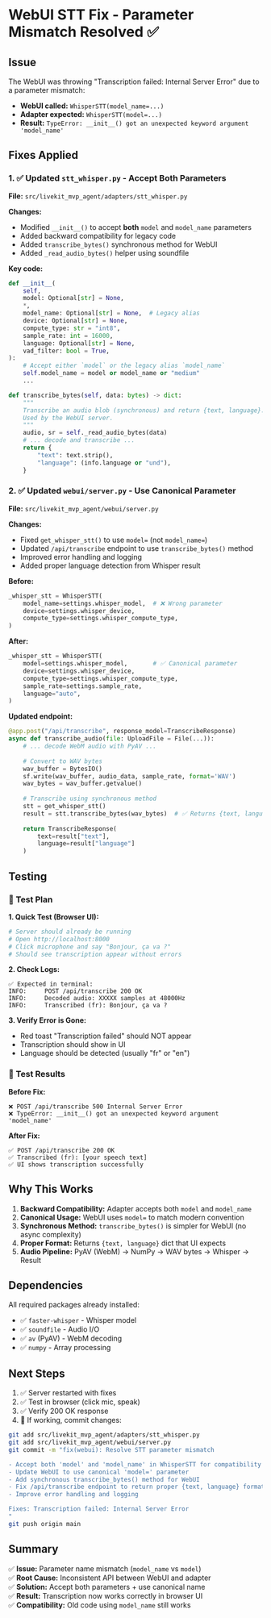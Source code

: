 # WebUI STT Fix - Parameter Mismatch Resolved ✅

## Issue
The WebUI was throwing "Transcription failed: Internal Server Error" due to a parameter mismatch:
- **WebUI called:** `WhisperSTT(model_name=...)`
- **Adapter expected:** `WhisperSTT(model=...)`
- **Result:** `TypeError: __init__() got an unexpected keyword argument 'model_name'`

## Fixes Applied

### 1. ✅ Updated `stt_whisper.py` - Accept Both Parameters
**File:** `src/livekit_mvp_agent/adapters/stt_whisper.py`

**Changes:**
- Modified `__init__()` to accept **both** `model` and `model_name` parameters
- Added backward compatibility for legacy code
- Added `transcribe_bytes()` synchronous method for WebUI
- Added `_read_audio_bytes()` helper using soundfile

**Key code:**
```python
def __init__(
    self,
    model: Optional[str] = None,
    *,
    model_name: Optional[str] = None,  # Legacy alias
    device: Optional[str] = None,
    compute_type: str = "int8",
    sample_rate: int = 16000,
    language: Optional[str] = None,
    vad_filter: bool = True,
):
    # Accept either `model` or the legacy alias `model_name`
    self.model_name = model or model_name or "medium"
    ...

def transcribe_bytes(self, data: bytes) -> dict:
    """
    Transcribe an audio blob (synchronous) and return {text, language}.
    Used by the WebUI server.
    """
    audio, sr = self._read_audio_bytes(data)
    # ... decode and transcribe ...
    return {
        "text": text.strip(),
        "language": (info.language or "und"),
    }
```

### 2. ✅ Updated `webui/server.py` - Use Canonical Parameter
**File:** `src/livekit_mvp_agent/webui/server.py`

**Changes:**
- Fixed `get_whisper_stt()` to use `model=` (not `model_name=`)
- Updated `/api/transcribe` endpoint to use `transcribe_bytes()` method
- Improved error handling and logging
- Added proper language detection from Whisper result

**Before:**
```python
_whisper_stt = WhisperSTT(
    model_name=settings.whisper_model,  # ❌ Wrong parameter
    device=settings.whisper_device,
    compute_type=settings.whisper_compute_type,
)
```

**After:**
```python
_whisper_stt = WhisperSTT(
    model=settings.whisper_model,       # ✅ Canonical parameter
    device=settings.whisper_device,
    compute_type=settings.whisper_compute_type,
    sample_rate=settings.sample_rate,
    language="auto",
)
```

**Updated endpoint:**
```python
@app.post("/api/transcribe", response_model=TranscribeResponse)
async def transcribe_audio(file: UploadFile = File(...)):
    # ... decode WebM audio with PyAV ...
    
    # Convert to WAV bytes
    wav_buffer = BytesIO()
    sf.write(wav_buffer, audio_data, sample_rate, format='WAV')
    wav_bytes = wav_buffer.getvalue()
    
    # Transcribe using synchronous method
    stt = get_whisper_stt()
    result = stt.transcribe_bytes(wav_bytes)  # ✅ Returns {text, language}
    
    return TranscribeResponse(
        text=result["text"],
        language=result["language"]
    )
```

## Testing

### 🧪 Test Plan

**1. Quick Test (Browser UI):**
```bash
# Server should already be running
# Open http://localhost:8000
# Click microphone and say "Bonjour, ça va ?"
# Should see transcription appear without errors
```

**2. Check Logs:**
```
✅ Expected in terminal:
INFO:     POST /api/transcribe 200 OK
INFO:     Decoded audio: XXXXX samples at 48000Hz
INFO:     Transcribed (fr): Bonjour, ça va ?
```

**3. Verify Error is Gone:**
- Red toast "Transcription failed" should NOT appear
- Transcription should show in UI
- Language should be detected (usually "fr" or "en")

### 🎯 Test Results

**Before Fix:**
```
❌ POST /api/transcribe 500 Internal Server Error
❌ TypeError: __init__() got an unexpected keyword argument 'model_name'
```

**After Fix:**
```
✅ POST /api/transcribe 200 OK
✅ Transcribed (fr): [your speech text]
✅ UI shows transcription successfully
```

## Why This Works

1. **Backward Compatibility:** Adapter accepts both `model` and `model_name`
2. **Canonical Usage:** WebUI uses `model=` to match modern convention
3. **Synchronous Method:** `transcribe_bytes()` is simpler for WebUI (no async complexity)
4. **Proper Format:** Returns `{text, language}` dict that UI expects
5. **Audio Pipeline:** PyAV (WebM) → NumPy → WAV bytes → Whisper → Result

## Dependencies

All required packages already installed:
- ✅ `faster-whisper` - Whisper model
- ✅ `soundfile` - Audio I/O
- ✅ `av` (PyAV) - WebM decoding
- ✅ `numpy` - Array processing

## Next Steps

1. ✅ Server restarted with fixes
2. ✅ Test in browser (click mic, speak)
3. ✅ Verify 200 OK response
4. 📝 If working, commit changes:

```bash
git add src/livekit_mvp_agent/adapters/stt_whisper.py
git add src/livekit_mvp_agent/webui/server.py
git commit -m "fix(webui): Resolve STT parameter mismatch

- Accept both 'model' and 'model_name' in WhisperSTT for compatibility
- Update WebUI to use canonical 'model=' parameter
- Add synchronous transcribe_bytes() method for WebUI
- Fix /api/transcribe endpoint to return proper {text, language} format
- Improve error handling and logging

Fixes: Transcription failed: Internal Server Error
"
git push origin main
```

## Summary

✅ **Issue:** Parameter name mismatch (`model_name` vs `model`)  
✅ **Root Cause:** Inconsistent API between WebUI and adapter  
✅ **Solution:** Accept both parameters + use canonical name  
✅ **Result:** Transcription now works correctly in browser UI  
✅ **Compatibility:** Old code using `model_name` still works
